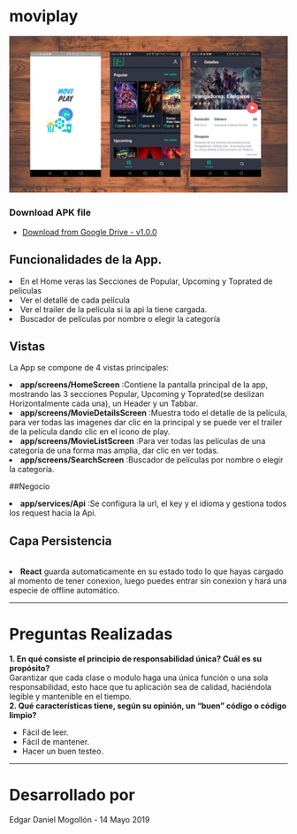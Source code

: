 # moviplay

![movieapp-screenshots_big_iphone_](https://github.com/damoviz/moviplay/blob/master/capture.png)

### Download APK file
 - [Download from Google Drive - v1.0.0](https://drive.google.com/file/d/17tAlMFMA7r6HOHXcj2j63w4bxsB58TVN/view?usp=sharing)

## Funcionalidades de la App.
<li>En el Home veras las Secciones de Popular, Upcoming y Toprated de peliculas</li>
<li>Ver el detallé de cada película</li>
<li>Ver el trailer de la película si la api la tiene cargada.</li>
<li>Buscador de películas por nombre o elegir la categoría</li>


## Vistas
La App se compone de 4 vistas principales:
<br>
<li><strong>app/screens/HomeScreen</strong> :Contiene la pantalla principal de la app, mostrando las 3 secciones Popular, Upcoming y Toprated(se deslizan Horizontalmente cada una), un Header y un Tabbar.</li>
<li><strong>app/screens/MovieDetailsScreen</strong> :Muestra todo el detalle de la película, para ver todas las imagenes dar clic en la principal y se puede ver el trailer de la película dando clic en el icono de play.</li>
<li><strong>app/screens/MovieListScreen</strong> :Para ver todas las películas de una categoría de una forma mas amplia, dar clic en ver todas.</li>
<li><strong>app/screens/SearchScreen</strong> :Buscador de películas por nombre o elegir la categoría.</li>

##Negocio
<br>
<li><strong>app/services/Api</strong> :Se configura la url, el key y el idioma y gestiona todos los request hacia la Api.</li>

## Capa Persistencia
<br>
<li><strong>React</strong> guarda automaticamente en su estado todo lo que hayas cargado al momento de tener conexion, luego puedes entrar sin conexion y hará una especie de offline automático.</li>

--------------------------------------

# Preguntas Realizadas
<strong>1. En qué consiste el principio de responsabilidad única? Cuál es su propósito?</strong>
<br>
Garantizar que cada clase o modulo haga una única función o una sola responsabilidad, esto hace que tu aplicación sea de calidad, haciéndola legible y mantenible en el tiempo.
<br>
<strong>2. Qué características tiene, según su opinión, un “buen” código o código limpio? </strong>
<br>
- Fácil de leer.
- Fácil de mantener.
- Hacer un buen testeo.


--------------------------------------

# Desarrollado por
<p>Edgar Daniel Mogollón - 14 Mayo 2019</p>
